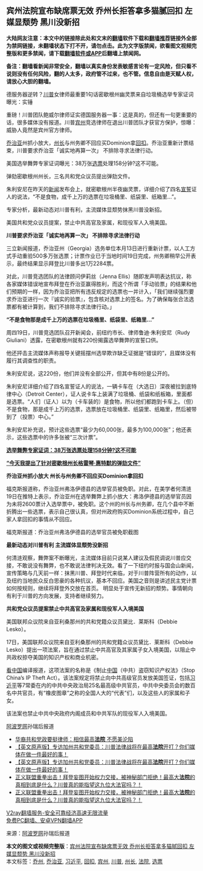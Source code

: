  <h2>宾州法院宣布缺席票无效 乔州长拒答拿多猫腻回扣 左媒显颓势 黑川没新招</h2> <p class="notice"><b>大陆网友注意：本文中的链接除此处和文末的<a href="https://github.com/bannedbook/fanqiang" >翻墙</a>软件下载和<a href="https://github.com/killgcd/justmysocks/blob/master/README.md">翻墙推荐</a>链接外全部为禁网链接，未翻墙状态下打不开，请勿点击。此为文字版禁闻，欲看图文视频完整版和更多禁闻，请下载<a href="https://github.com/bannedbook/fanqiang">翻墙软件或APP</a>后翻墙上禁闻网。</p><p>备注：翻墙看新闻非常安全，翻墙以真实身份发表敏感言论有一定风险，但只看不说则没有任何风险，翻的人太多，政府管不过来，也不管。信息自由是天赋人权，请放心大胆的翻墙。</b></p>  <div class="entry"> <p id="summary">德服务器逆转？<a href="https://www.bannedbook.org/bnews/tag/%e5%b7%9d%e6%99%ae/" class="st_tag internal_tag" rel="tag" title="标签 川普 下的日志">川普</a>女律师最重要1句话密歇根州幽灵票来自垃圾桶选举专家证词曝光：实锤</p> <p></p> <p>重磅！川普团队鲍威尔律师证实德国服务器一事：这是真的，但还有一句更重要的话，很多媒体没有报道。川普<a href="https://www.bannedbook.org/bnews/tag/%E5%AE%BE%E5%B7%9E/" class="st_tag internal_tag" rel="tag" title="标签 宾州 下的日志">宾州</a>竞选律师在退出川普团队才获官方保护，惊曝：威胁人竟然是宾州官方律师。</p> <p><a href="https://www.bannedbook.org/bnews/tag/%E4%B9%94%E6%B2%BB%E4%BA%9A/" class="st_tag internal_tag" rel="tag" title="标签 乔治亚 下的日志">乔治亚</a>州抓小放大，<a href="https://www.bannedbook.org/bnews/tag/%E5%B7%9E%E9%95%BF/" class="st_tag internal_tag" rel="tag" title="标签 州长 下的日志">州长</a>与州务卿不回应买Dominion拿<a href="https://www.bannedbook.org/bnews/tag/%E5%9B%9E%E6%89%A3/" class="st_tag internal_tag" rel="tag" title="标签 回扣 下的日志">回扣</a>。乔治亚重新计票结束，川普要求乔治亚「诚实地再算一次」 不排除寻求法律行动。</p> <p>美国选举舞弊专家证词曝光：38万张<a href="https://www.bannedbook.org/bnews/tag/%E9%80%89%E7%A5%A8/" class="st_tag internal_tag" rel="tag" title="标签 选票 下的日志">选票</a>处理158分钟?这不可能。</p> <p>弹劾密歇根州州长，三名共和党众议员提出弹劾文件。</p> <p>朱利安尼在昨天的<span class='wp_keywordlink_affiliate'><a href="https://www.bannedbook.org/" title="新闻">新闻</a></span>发布会上，就密歇根州半夜幽灵票，详细介绍了四名<span class='wp_keywordlink'><a href="https://www.bannedbook.org/forum5/topic17.html" title="宣誓与预言" target="_blank">宣誓</a></span>证人的说法，“不是食物，成千上万的选票在垃圾桶里、纸袋里、纸箱里&#8230;”。</p> <p>专家分析，最新动态对川普有利，主流媒体显颓势抹黑川普没新招。</p> <p>美国共和党众议员提案，禁止中共高官及家属，和现役军人入境美国。</p>  <p><strong>川普要求乔治亚「诚实地再算一次」 不排除寻求法律行动</strong></p> <p></p> <p>三立新闻报道，乔治亚州（Georgia）选务单位本月13日进行重新计票，以人工方式手动重验500多万张选票；计票作业已于当地时间19日完成，州务卿稍早公开表示，最终结果显示拜登比川普多出1万2284票。</p> <p>对此，川普竞选团队的法律顾问伊莉丝（Jenna Ellis）随即发声明表达抗议，称各家媒体错误地宣布拜登在乔治亚赢得胜利，而这个所谓「手动验票」的结果和他们预期的一样，因为乔治亚把所有违反规定的选票也一并计入，「我们继续强烈要求乔治亚进行一次『诚实的验票』，包含核对选票上的签名。为了确保每张合法选票都有被计算到，我们不排除寻求法律行动。」</p> <p><strong>“不是食物那是成千上万的选票在垃圾桶里、纸袋里、纸箱里&#8230;”</strong></p> <p></p> <p>周四19日，川普竞选团队召开新闻会，前纽约市长、律师鲁迪·朱利安尼（Rudy Giuliani）透露，在密歇根州就有220份揭露选举舞弊的宣誓口供。</p> <p>他还抨击主流媒体声称报导关键摇摆州选举欺诈缺乏证据是“错误的”，且媒体没有履行其调查性的职责。</p> <p>朱利安尼说，这220份，他们并没有全部公开，但其中有8份是公开的。</p>  <p>朱利安尼详细介绍了四名宣誓证人的说法，一辆卡车在（大选日）深夜被拉到底特律中心（Detroit Center），证人说卡车上装满了垃圾桶、纸袋和纸板箱，里面都是选票。“人们（证人）以为（卡车装的）是食物，所以他们都跑到卡车上。（但）不是食物，那是成千上万的选票，选票放在垃圾桶里、纸袋里、纸箱里，然后被带到了（投票）中心。”</p> <p>朱利安尼补充说，预计这些选票“最少为60,000张，最多为100,000张”；他还表示，这些选票中的许多张被“三次计票”。</p> <p><a href="https://www.aboluowang.com/2020/1120/1525301.html"><strong>选举舞弊专家证词：38万张选票处理158分钟?这不可能</strong></a></p> <p></p> <p><a href="https://www.aboluowang.com/2020/1120/1525270.html"><strong>“今天我提出了针对密歇根州长格雷琴·惠特默的弹劾文件”</strong></a></p> <p><strong>乔治亚州抓小放大 州长与州务卿不回应买Dominion拿回扣</strong></p> <p>福克斯报道称，乔治亚州弗洛伊德县的选举官员被免职。对此，在美学者何清涟19日在推特上表示，乔治亚州在选举舞弊上抓小放大：弗洛伊德县的选举官员因为未将2600票计入选举票中，被免职。这个州的州长与州务卿，在几个县中不断折腾出一些选票，表示自己很认真，但对州政府购买Dominion系统过程中，自己家人拿回扣的事情从不回应。</p> <p></p> <p>福克斯报道：乔治亚州弗洛伊德县的选举官员被免职截图</p>  <p><strong>最新动态对川普有利 主流媒体显颓势没新招&nbsp;</strong></p> <p>何清涟观察，舞弊案不断曝光，主流媒体目前只说某人建议及假民调说川普应交接，不敢说没有舞弊，也不敢说法律判决无效。看了一下纽约时报与国会山新闻，宣传策略与几天前一样：抹黑川普、拜登时代来临，对于川普阵营所有的动作，以及纽约当地民众反白思豪的各种抗议，基本不回应。美国之音则是讲述民主党计票如何按规则，继续将拜登外交放在首页。 明显处于宣传无新招的颓势。事情朝向有利于川普的方向发展，支持者继续努力。</p> <p><strong>共和党众议员提案禁止中共高官及家属和现役军人</strong><strong>入境美国</strong></p> <p></p> <p>美国联邦众议院来自亚利桑那州的共和党籍众议员黛比．莱斯科（Debbie Lesko）。</p> <p>17日，美国联邦众议院来自亚利桑那州的共和党籍众议员黛比．莱斯科（Debbie Lesko）提出一项法案，旨在通过禁止中共高官及其家属子女入境美国，以阻止中共政权掠夺美国的知识产权和商业机密。</p> <p><span class='wp_keywordlink_affiliate'><a href="https://www.secretchina.com/" title="看中国" target="_blank">看中国</a></span>编译报道，这项法案的名称是《制止<span class='wp_keywordlink_affiliate'><a href="https://www.bannedbook.org/" title="中国" target="_blank">中国</a></span>（中共）盗窃知识产权法》（Stop China&#8217;s IP Theft Act）。该法案规定将禁止向中共高级官员发放美国签证，包括<a href="https://www.bannedbook.org/bnews/tag/%e4%b9%a0%e8%bf%91%e5%b9%b3/" class="st_tag internal_tag" rel="tag" title="标签 习近平 下的日志">习近平</a>等7常委在内的中共中央政治局25名最高级中共官员，中共中央委员会的数百名中共官员，有“橡皮图章”之称的全国人大的“代表”们，以及这些人的家属和子女。</p> <p>该法案也禁止中共中央政府内阁成员和中共军队的现役军人入境美国。</p> <p><span class='wp_keywordlink_affiliate'><a href="https://www.aboluowang.com/" title="阿波罗网" target="_blank">阿波罗网</a></span>孙瑞后报道</p>  <ul class='op-related-articles' title='相关阅读'> <li><a href='https://www.bannedbook.org/bnews/taiwannews/20201120/1434273.html' target='_blank'>华裔共和党政要挺律师：相信最高<b>法院</b> 不愿美沦陷</a></li> <li><a href='https://www.bannedbook.org/bnews/bannedvideo/20201120/1434086.html' target='_blank'>【英文原声版】专访加州共和党委员：川普法律战将在最高<b>法院</b>开打？你们媒体在做一件最好的事！</a></li> <li><a href='https://www.bannedbook.org/bnews/bannedvideo/20201120/1434085.html' target='_blank'>【英文原声版】专访加州共和党委员：川普法律战将在最高<b>法院</b>开打？你们媒体在做一件最好的事！</a></li> <li><a href='https://www.bannedbook.org/bnews/bannedvideo/20201111/1434072.html' target='_blank'>正义联盟重拳出击！拜登妄图开始权力交接，被神秘部门拒绝！最高大<b>法院</b>的真相到底是什么？川普真的能指望这九位大法官吗？！</a></li> <li><a href='https://www.bannedbook.org/bnews/bannedvideo/20201111/1434071.html' target='_blank'>正义联盟重拳出击！拜登妄图开始权力交接，被神秘部门拒绝！最高大<b>法院</b>的真相到底是什么？川普真的能指望这九位大法官吗？！</a></li> </ul> <p class="texttj"> <a href="https://www.bannedbook.org/forum23/topic22702.html" target="_blank">V2ray翻墙服务-安全可靠经济高速无限流量</a><br/> <a href="https://github.com/bannedbook/fanqiang/wiki/%E7%A6%81%E9%97%BB%E7%BD%91%E5%AE%89%E5%8D%93%E7%BF%BB%E5%A2%99%E6%96%B0%E9%97%BBAPP" target="_blank">免费PC翻墙、安卓VPN翻墙APP</a></p><p> 来源：<a href="https://www.aboluowang.com/2020/1121/1525353.html" target="_blank">阿波罗网</a>孙瑞后报道 </p><a name='sharetosocial'></a>       <div><b>本文的图文或视频完整版</b>：<a href='https://www.bannedbook.org/bnews/topimagenews/20201121/1434367.html'>宾州法院宣布缺席票无效 乔州长拒答拿多猫腻回扣 左媒显颓势 黑川没新招</a></div>  </div><!--END ENTRY--> <div class="postfooter"> <div>本文标签：<a href="https://www.bannedbook.org/bnews/tag/%E4%B9%94%E5%B7%9E/" rel="tag">乔州</a>, <a href="https://www.bannedbook.org/bnews/tag/%E4%B9%94%E6%B2%BB%E4%BA%9A/" rel="tag">乔治亚</a>, <a href="https://www.bannedbook.org/bnews/tag/%e4%b9%a0%e8%bf%91%e5%b9%b3/" rel="tag">习近平</a>, <a href="https://www.bannedbook.org/bnews/tag/%E5%9B%9E%E6%89%A3/" rel="tag">回扣</a>, <a href="https://www.bannedbook.org/bnews/tag/%E5%AE%BE%E5%B7%9E/" rel="tag">宾州</a>, <a href="https://www.bannedbook.org/bnews/tag/%e5%b7%9d%e6%99%ae/" rel="tag">川普</a>, <a href="https://www.bannedbook.org/bnews/tag/%E5%B7%9E%E9%95%BF/" rel="tag">州长</a>, <a href="https://www.bannedbook.org/bnews/tag/%e6%b3%95%e9%99%a2/" rel="tag">法院</a>, <a href="https://www.bannedbook.org/bnews/tag/%E9%80%89%E7%A5%A8/" rel="tag">选票</a></div>  </div><!--END POSTFOOTER--> 
